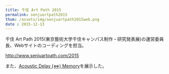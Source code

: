 ```yaml
---
title: 千住 Art Path 2015
permalink: senjuartpath2015
thum: /assets/img/senjuartpath2015web.png
date : 2015-12-13
---
```


千住 Art Path 2015(東京藝術大学千住キャンパス制作・研究発表展)の運営委員長、Webサイトのコーディングを担当。

<http://www.senjuartpath.com/2015>


また、[Acoustic Delay (⇔) Memory](/}works/acoustic-delay-memory)を展示した。
